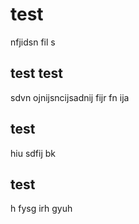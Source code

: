 # test
 nfjidsn fil s

 
## test test
sdvn ojnijsncijsadnij fijr fn ija


## test

 hiu sdfij bk
## test
h fysg irh gyuh